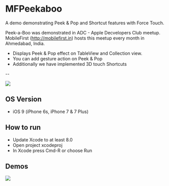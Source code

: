 # MFPeekaboo
A demo demonstrating Peek & Pop and Shortcut features with Force Touch. 


Peek-a-Boo was demonstrated in ADC - Apple Decvelopers Club meetup. MobileFirst (http://mobilefirst.in) hosts this meetup every month in Ahmedabad, India. 



- Displays Peek & Pop effect on TableView and Collection view. 
- You can add gesture action on Peek & Pop 
- Additionally we have implemented 3D touch Shortcuts 

--

![](./3DTouch.gif)

OS Version 
--
- iOS 9 (iPhone 6s, iPhone 7 & 7 Plus) 

How to run
--
- Update Xcode to at least 8.0
- Open project xcodeproj
- In Xcode press Cmd-R or choose Run


Demos 
--

![](./Shortcut.gif)


